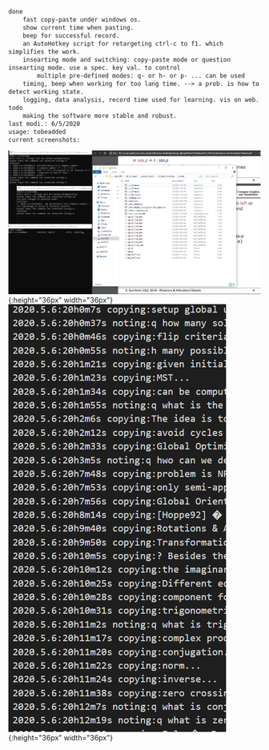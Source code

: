 

    done
        fast copy-paste under windows os. 
        show current time when pasting.
        beep for successful record.
        an AutoHotkey script for retargeting ctrl-c to f1. which simplifies the work.
        insearting mode and switching: copy-paste mode or question insearting mode. use a spec. key val. to control
            multiple pre-defined modes: q- or h- or p- ... can be used 
        timing, beep when working for too lang time. --> a prob. is how to detect working state.
        logging, data analysis, record time used for learning. vis on web.
    todo
        making the software more stable and robust.
    last modi.: 6/5/2020
    usage: tobeadded
    current screenshots:
![sc](https://github.com/yzyTUD/FastNotingTool/blob/master/_v1.0.5_multiple%20exec.png){:height="36px" width="36px"}
![sc](https://github.com/yzyTUD/FastNotingTool/blob/master/logging%20support.png){:height="36px" width="36px"}
    
